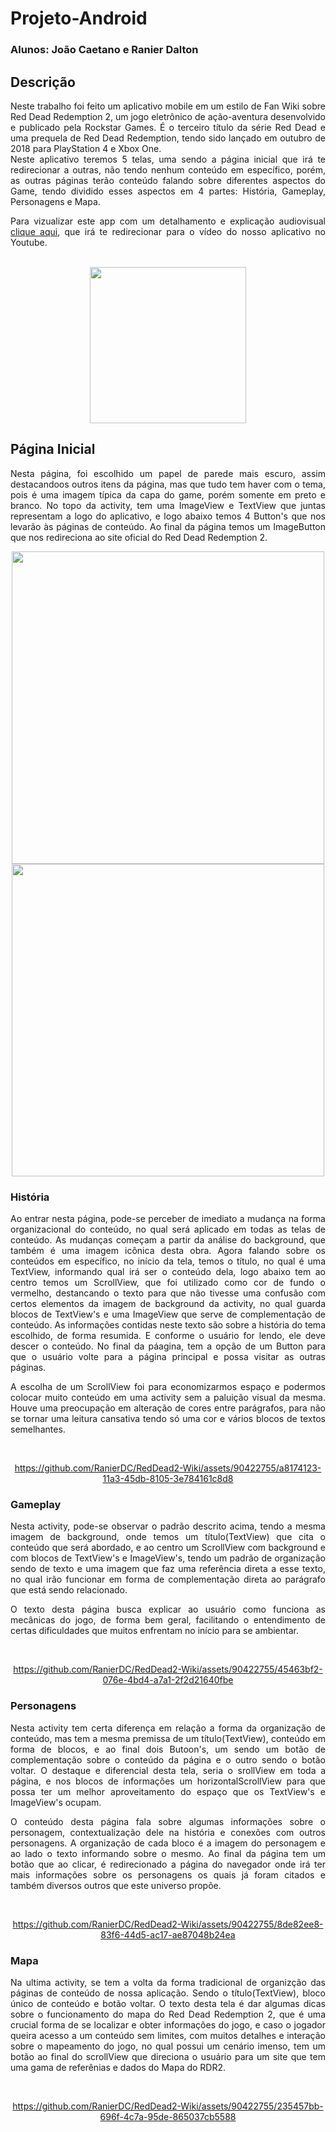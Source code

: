 # Projeto-Android
### Alunos: João Caetano e Ranier Dalton 

## Descrição 
<p align="justify"> 
	Neste trabalho foi feito um aplicativo mobile em um estilo de Fan Wiki sobre Red Dead Redemption 2, um jogo eletrônico de ação-aventura desenvolvido e publicado pela Rockstar Games. É o terceiro título da série Red Dead e uma prequela de Red Dead Redemption, tendo sido lançado em outubro de 2018 para PlayStation 4 e Xbox One. <br>
  Neste aplicativo teremos 5 telas, uma sendo a página inicial que irá te redirecionar a outras, não tendo nenhum conteúdo em específico, porém, as outras páginas terão conteúdo falando sobre diferentes aspectos do Game, tendo dividido esses aspectos em 4 partes: História, Gameplay, Personagens e Mapa.
</p>
<p align="justify"> 
	Para vizualizar este app com um detalhamento e explicação audiovisual <a href="https://youtu.be/u8qHYpzK5VM">clique aqui</a>, que irá te redirecionar para o vídeo do nosso aplicativo no Youtube.
</p>
<br>
<div align="center">
<img height="250px" src="https://github.com/RanierDC/RedDead2-Wiki/assets/90422755/89b966f4-1f7b-4523-bb35-039878443f20"/>
</div>

## Página Inicial
<p align="justify"> 
	Nesta página, foi escolhido um papel de parede mais escuro, assim destacandoos outros itens da página, mas que tudo tem haver com o tema, pois é uma imagem típica da capa do game, porém somente em preto e branco. No topo da activity, tem uma ImageView e TextView que juntas representam a logo do aplicativo, e logo abaixo temos 4 Button's que nos levarão às páginas de conteúdo. Ao final da página temos um ImageButton que nos redireciona ao site oficial do Red Dead Redemption 2.
<br>
<div align="center">
<a align= "center"><img height="500px" src="https://github.com/RanierDC/RedDead2-Wiki/assets/90422755/a90d78df-03f3-4fd6-89e9-edc7c571ceab"/></a> <a align= "center"><img height="500px" src="https://github.com/RanierDC/RedDead2-Wiki/assets/90422755/4e8dace1-bd27-46ba-a79e-375fbf0c838e"/></a>
</div>

### História
<p align="justify"> 
	Ao entrar nesta página, pode-se perceber de imediato a mudança na forma organizacional do conteúdo, no qual será aplicado em todas as telas de conteúdo. As mudanças começam a partir da análise do background, que também é uma imagem icônica desta obra. Agora falando sobre os conteúdos em específico, no início da tela, temos o título, no qual é uma TextView, informando qual irá ser o conteúdo dela, logo abaixo tem ao centro temos um ScrollView, que foi utilizado como cor de fundo o vermelho, destancando o texto para que não tivesse uma confusão com certos elementos da imagem de background da activity, no qual guarda blocos de TextView's e uma ImageView que serve de complementação de conteúdo. As informações contidas neste texto são sobre a história do tema escolhido, de forma resumida. E conforme o usuário for lendo, ele deve descer o conteúdo. No final da páagina, tem a opção de um Button para que o usuário volte para a página principal e possa visitar as outras páginas.
</p>
<p align="justify"> 
	A escolha de um ScrollView foi para economizarmos espaço e podermos colocar muito conteúdo em uma activity sem a paluição visual da mesma. Houve uma preocupação em alteração de cores entre parágrafos, para não se tornar uma leitura cansativa tendo só uma cor e vários blocos de textos semelhantes.
</p>
<br>
<div align="center">


https://github.com/RanierDC/RedDead2-Wiki/assets/90422755/a8174123-11a3-45db-8105-3e784161c8d8


</div>

### Gameplay
<p align="justify"> 
	Nesta activity, pode-se observar o padrão descrito acima, tendo a mesma imagem de background, onde temos um título(TextView) que cita o conteúdo que será abordado, e ao centro um ScrollView com background e com blocos de TextView's e ImageView's, tendo um padrão de organização sendo de texto e uma imagem que faz uma referência direta a esse texto, no qual irão funcionar em forma de complementação direta ao parágrafo que está sendo relacionado.
</p>
<p align="justify"> 
	O texto desta página busca explicar ao usuário como funciona as mecânicas do jogo, de forma bem geral, facilitando o entendimento de certas dificuldades que muitos enfrentam no início para se ambientar.
</p>
<br>
<div align="center">



https://github.com/RanierDC/RedDead2-Wiki/assets/90422755/45463bf2-076e-4bd4-a7a1-2f2d21640fbe



</div>

### Personagens
<p align="justify"> 
	Nesta activity tem certa diferença em relação a forma da organização de conteúdo, mas tem a mesma premissa de um título(TextView), conteúdo em forma de blocos, e ao final dois Butoon's, um sendo um botão de complementação sobre o conteúdo da página e o outro sendo o botão voltar. O destaque e diferencial desta tela, seria o srollView em toda a página, e nos blocos de informações um horizontalScrollView para que possa ter um melhor aproveitamento do espaço que os TextView's e ImageView's ocupam.
</p>
<p align="justify"> 
	O conteúdo desta página fala sobre algumas informações sobre o personagem, contextualização dele na história e conexões com outros personagens. A organização de cada bloco é a imagem do personagem e ao lado o texto informando sobre o mesmo. Ao final da página tem um botão que ao clicar, é redirecionado a página do navegador onde irá ter mais informações sobre os personagens os quais já foram citados e também diversos outros que este universo propõe. 
</p>
<br>
<div align="center">



https://github.com/RanierDC/RedDead2-Wiki/assets/90422755/8de82ee8-83f6-44d5-ac17-ae87048b24ea



</div>


### Mapa
<p align="justify"> 
	Na ultima activity, se tem a volta da forma tradicional de organizção das páginas de conteúdo de nossa aplicação. Sendo o título(TextView), bloco único de conteúdo e botão voltar. O texto desta tela é dar algumas dicas sobre o funcionamento do mapa do Red Dead Redemption 2, que é uma crucial forma de se localizar e obter informações do jogo, e caso o jogador queira acesso a um conteúdo sem limites, com muitos detalhes e interação sobre o mapeamento do jogo, no qual possui um cenário imenso, tem um botão ao final do scrollView que direciona o usuário para um site que tem uma gama de referênias e dados do Mapa do RDR2.
</p>
<br>
<div align="center">



https://github.com/RanierDC/RedDead2-Wiki/assets/90422755/235457bb-696f-4c7a-95de-865037cb5588



</div>

